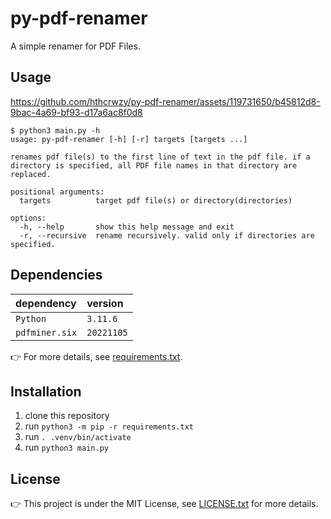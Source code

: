 # py-pdf-renamer

A simple renamer for PDF Files.

## Usage

https://github.com/hthcrwzy/py-pdf-renamer/assets/119731650/b45812d8-9bac-4a69-bf93-d17a6ac8f0d8

```console
$ python3 main.py -h
usage: py-pdf-renamer [-h] [-r] targets [targets ...]

renames pdf file(s) to the first line of text in the pdf file. if a directory is specified, all PDF file names in that directory are replaced.

positional arguments:
  targets          target pdf file(s) or directory(directories)

options:
  -h, --help       show this help message and exit
  -r, --recursive  rename recursively. valid only if directories are specified.
```

## Dependencies

| dependency     | version    |
| :------------- | :--------- |
| `Python`       | `3.11.6`   |
| `pdfminer.six` | `20221105` |

👉 For more details, see [requirements.txt](requirements.txt).

## Installation

1. clone this repository
2. run `python3 -m pip -r requirements.txt`
3. run `. .venv/bin/activate`
4. run `python3 main.py`

## License

👉 This project is under the MIT License, see [LICENSE.txt](LICENSE.txt) for more details.
